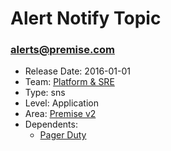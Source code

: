 # Alert Notify Topic
### alerts@premise.com
* Release Date: 2016-01-01
* Team: [Platform & SRE](../teams/platform.md)
* Type: sns
* Level: Application
* Area: [Premise v2](../areas/v2.png)
* Dependents:
  * [Pager Duty](pagerduty.md)
